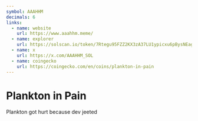 ```yaml
---
symbol: AAAHHM
decimals: 6
links:
  - name: website
    url: https://www.aaahhm.meme/
  - name: explorer
    url: https://solscan.io/token/7Rtegu95FZZ2KX3zA37LU1ypicxu6pBysNEagFwhpump
  - name: x
    url: https://x.com/AAAHHM_SOL
  - name: coingecko
    url: https://coingecko.com/en/coins/plankton-in-pain
---
```


# Plankton in Pain

Plankton got hurt because dev jeeted
